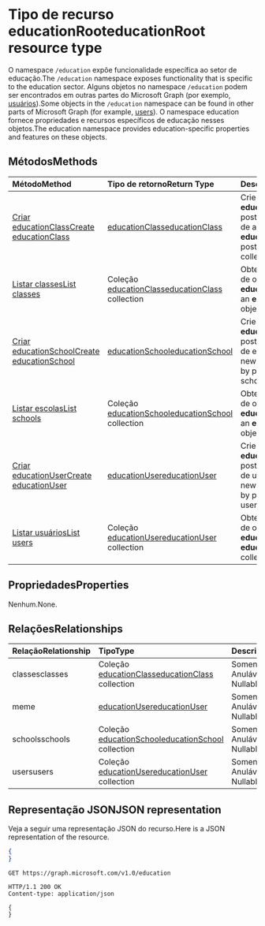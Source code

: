 # <a name="educationroot-resource-type"></a><span data-ttu-id="1d455-101">Tipo de recurso educationRoot</span><span class="sxs-lookup"><span data-stu-id="1d455-101">educationRoot resource type</span></span>

<span data-ttu-id="1d455-102">O namespace `/education` expõe funcionalidade específica ao setor de educação.</span><span class="sxs-lookup"><span data-stu-id="1d455-102">The `/education` namespace exposes functionality that is specific to the education sector.</span></span> <span data-ttu-id="1d455-103">Alguns objetos no namespace `/education` podem ser encontrados em outras partes do Microsoft Graph (por exemplo, [usuários](user.md)).</span><span class="sxs-lookup"><span data-stu-id="1d455-103">Some objects in the `/education` namespace can be found in other parts of Microsoft Graph (for example, [users](user.md)).</span></span> <span data-ttu-id="1d455-104">O namespace education fornece propriedades e recursos específicos de educação nesses objetos.</span><span class="sxs-lookup"><span data-stu-id="1d455-104">The education namespace provides education-specific properties and features on these objects.</span></span>

## <a name="methods"></a><span data-ttu-id="1d455-105">Métodos</span><span class="sxs-lookup"><span data-stu-id="1d455-105">Methods</span></span>

| <span data-ttu-id="1d455-106">Método</span><span class="sxs-lookup"><span data-stu-id="1d455-106">Method</span></span>           | <span data-ttu-id="1d455-107">Tipo de retorno</span><span class="sxs-lookup"><span data-stu-id="1d455-107">Return Type</span></span>    |<span data-ttu-id="1d455-108">Descrição</span><span class="sxs-lookup"><span data-stu-id="1d455-108">Description</span></span>|
|:---------------|:--------|:----------|
|[<span data-ttu-id="1d455-109">Criar educationClass</span><span class="sxs-lookup"><span data-stu-id="1d455-109">Create educationClass</span></span>](../api/educationroot_post_classes.md) |[<span data-ttu-id="1d455-110">educationClass</span><span class="sxs-lookup"><span data-stu-id="1d455-110">educationClass</span></span>](educationclass.md)| <span data-ttu-id="1d455-111">Crie uma nova **educationClass** postando na coleção de aulas.</span><span class="sxs-lookup"><span data-stu-id="1d455-111">Create a new **educationClass** by posting to the classes collection.</span></span>|
|[<span data-ttu-id="1d455-112">Listar classes</span><span class="sxs-lookup"><span data-stu-id="1d455-112">List classes</span></span>](../api/educationroot_list_classes.md) |<span data-ttu-id="1d455-113">Coleção [educationClass](educationclass.md)</span><span class="sxs-lookup"><span data-stu-id="1d455-113">[educationClass](educationclass.md) collection</span></span>| <span data-ttu-id="1d455-114">Obtenha uma coleção de objetos **educationClass**.</span><span class="sxs-lookup"><span data-stu-id="1d455-114">Get an **educationClass** object collection.</span></span>|
|[<span data-ttu-id="1d455-115">Criar educationSchool</span><span class="sxs-lookup"><span data-stu-id="1d455-115">Create educationSchool</span></span>](../api/educationroot_post_schools.md) |[<span data-ttu-id="1d455-116">educationSchool</span><span class="sxs-lookup"><span data-stu-id="1d455-116">educationSchool</span></span>](educationschool.md)| <span data-ttu-id="1d455-117">Crie uma nova **educationSchool** postando na coleção de escolas.</span><span class="sxs-lookup"><span data-stu-id="1d455-117">Create a new **educationSchool** by posting to the schools collection.</span></span>|
|[<span data-ttu-id="1d455-118">Listar escolas</span><span class="sxs-lookup"><span data-stu-id="1d455-118">List schools</span></span>](../api/educationroot_list_schools.md) |<span data-ttu-id="1d455-119">Coleção [educationSchool](educationschool.md)</span><span class="sxs-lookup"><span data-stu-id="1d455-119">[educationSchool](educationschool.md) collection</span></span>| <span data-ttu-id="1d455-120">Obtenha uma coleção de objetos **educationSchool**.</span><span class="sxs-lookup"><span data-stu-id="1d455-120">Get an **educationSchool** object collection.</span></span>|
|[<span data-ttu-id="1d455-121">Criar educationUser</span><span class="sxs-lookup"><span data-stu-id="1d455-121">Create educationUser</span></span>](../api/educationroot_post_users.md) |[<span data-ttu-id="1d455-122">educationUser</span><span class="sxs-lookup"><span data-stu-id="1d455-122">educationUser</span></span>](educationuser.md)| <span data-ttu-id="1d455-123">Crie um novo **educationUser** postando na coleção de usuários.</span><span class="sxs-lookup"><span data-stu-id="1d455-123">Create a new **educationUser** by posting to the users collection.</span></span>|
|[<span data-ttu-id="1d455-124">Listar usuários</span><span class="sxs-lookup"><span data-stu-id="1d455-124">List users</span></span>](../api/educationroot_list_users.md) |<span data-ttu-id="1d455-125">Coleção [educationUser](educationuser.md)</span><span class="sxs-lookup"><span data-stu-id="1d455-125">[educationUser](educationuser.md) collection</span></span>| <span data-ttu-id="1d455-126">Obtenha uma coleção de objetos **educationUser**.</span><span class="sxs-lookup"><span data-stu-id="1d455-126">Get an **educationUser** object collection.</span></span>|

## <a name="properties"></a><span data-ttu-id="1d455-127">Propriedades</span><span class="sxs-lookup"><span data-stu-id="1d455-127">Properties</span></span>
<span data-ttu-id="1d455-128">Nenhum.</span><span class="sxs-lookup"><span data-stu-id="1d455-128">None.</span></span>

## <a name="relationships"></a><span data-ttu-id="1d455-129">Relações</span><span class="sxs-lookup"><span data-stu-id="1d455-129">Relationships</span></span>
| <span data-ttu-id="1d455-130">Relação</span><span class="sxs-lookup"><span data-stu-id="1d455-130">Relationship</span></span> | <span data-ttu-id="1d455-131">Tipo</span><span class="sxs-lookup"><span data-stu-id="1d455-131">Type</span></span>   |<span data-ttu-id="1d455-132">Descrição</span><span class="sxs-lookup"><span data-stu-id="1d455-132">Description</span></span>|
|:---------------|:--------|:----------|
|<span data-ttu-id="1d455-133">classes</span><span class="sxs-lookup"><span data-stu-id="1d455-133">classes</span></span>|<span data-ttu-id="1d455-134">Coleção [educationClass](educationclass.md)</span><span class="sxs-lookup"><span data-stu-id="1d455-134">[educationClass](educationclass.md) collection</span></span>| <span data-ttu-id="1d455-p102">Somente leitura. Anulável.</span><span class="sxs-lookup"><span data-stu-id="1d455-p102">Read-only. Nullable.</span></span>|
|<span data-ttu-id="1d455-137">me</span><span class="sxs-lookup"><span data-stu-id="1d455-137">me</span></span>|[<span data-ttu-id="1d455-138">educationUser</span><span class="sxs-lookup"><span data-stu-id="1d455-138">educationUser</span></span>](educationuser.md)| <span data-ttu-id="1d455-p103">Somente leitura. Anulável.</span><span class="sxs-lookup"><span data-stu-id="1d455-p103">Read-only. Nullable.</span></span>|
|<span data-ttu-id="1d455-141">schools</span><span class="sxs-lookup"><span data-stu-id="1d455-141">schools</span></span>|<span data-ttu-id="1d455-142">Coleção [educationSchool](educationschool.md)</span><span class="sxs-lookup"><span data-stu-id="1d455-142">[educationSchool](educationschool.md) collection</span></span>| <span data-ttu-id="1d455-p104">Somente leitura. Anulável.</span><span class="sxs-lookup"><span data-stu-id="1d455-p104">Read-only. Nullable.</span></span>|
|<span data-ttu-id="1d455-145">users</span><span class="sxs-lookup"><span data-stu-id="1d455-145">users</span></span>|<span data-ttu-id="1d455-146">Coleção [educationUser](educationuser.md)</span><span class="sxs-lookup"><span data-stu-id="1d455-146">[educationUser](educationuser.md) collection</span></span>| <span data-ttu-id="1d455-p105">Somente leitura. Anulável.</span><span class="sxs-lookup"><span data-stu-id="1d455-p105">Read-only. Nullable.</span></span>|

## <a name="json-representation"></a><span data-ttu-id="1d455-149">Representação JSON</span><span class="sxs-lookup"><span data-stu-id="1d455-149">JSON representation</span></span>
<span data-ttu-id="1d455-150">Veja a seguir uma representação JSON do recurso.</span><span class="sxs-lookup"><span data-stu-id="1d455-150">Here is a JSON representation of the resource.</span></span>

<!--{
  "blockType": "resource",
  "optionalProperties": [],
  "baseType": "microsoft.graph.entity",
  "@odata.type": "microsoft.graph.educationRoot"
}-->

```json
{
}
```

<!-- {
  "blockType": "request",
  "name": "get_education"
}-->
```http
GET https://graph.microsoft.com/v1.0/education
```

<!-- {
  "blockType": "response",
  "truncated": true,
  "@odata.type": "microsoft.graph.educationRoot"
} -->
```http
HTTP/1.1 200 OK
Content-type: application/json

{
}
```

<!-- uuid: 8fcb5dbc-d5aa-4681-8e31-b001d5168d79
2015-10-25 14:57:30 UTC -->
<!-- {
  "type": "#page.annotation",
  "description": "educationRoot resource",
  "keywords": "",
  "section": "documentation",
  "tocPath": ""
}-->
